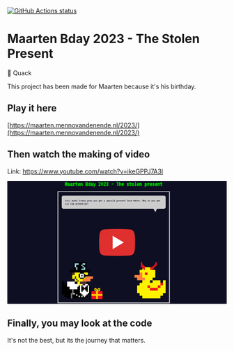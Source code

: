 
[![GitHub Actions status](https://github.com/mentosmenno2/maarten-bday-2023/workflows/Build%20%26%20test/badge.svg)](https://github.com/mentosmenno2/maarten-bday-2023/actions)

# Maarten Bday 2023 - The Stolen Present

🦆 Quack

This project has been made for Maarten because it's his birthday.

## Play it here

[https://maarten.mennovandenende.nl/2023/](https://maarten.mennovandenende.nl/2023/)

## Then watch the making of video

Link: https://www.youtube.com/watch?v=ikeGPPJ7A3I

[![Play Making of Maarten Bday 2023 - The Stolen Present video](./assets/images/making-of-video.png)](https://www.youtube.com/watch?v=ikeGPPJ7A3I)

## Finally, you may look at the code

It's not the best, but its the journey that matters.
